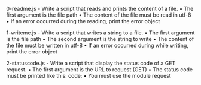 0-readme.js - Write a script that reads and prints the content of a file.
    • The first argument is the file path
    • The content of the file must be read in utf-8
    • If an error occurred during the reading, print the error object

1-writeme.js - Write a script that writes a string to a file.
    • The first argument is the file path
    • The second argument is the string to write
    • The content of the file must be written in utf-8
    • If an error occurred during while writing, print the error object

2-statuscode.js - Write a script that display the status code of a GET request.
    • The first argument is the URL to request (GET)
    • The status code must be printed like this: code: <status code>
    • You must use the module request



